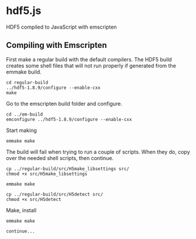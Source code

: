 # hdf5.js

HDF5 compiled to JavaScript with emscripten

## Compiling with Emscripten

First make a regular build with the default compilers. The HDF5 build creates some shell files that will not run properly if generated from the emmake build.

```
cd regular-build
../hdf5-1.8.9/configure --enable-cxx
make
```

Go to the emscripten build folder and configure.

```
cd ../em-build
emconfigure ../hdf5-1.8.9/configure --enable-cxx
```

Start making

```
emmake make
```

The build will fail when trying to run a couple of scripts. When they do, copy over the needed shell scripts, then continue.

```
cp ../regular-build/src/H5make_libsettings src/
chmod +x src/H5make_libsettings

emmake make

cp ../regular-build/src/H5detect src/
chmod +x src/H5detect
```

Make, install

```
emmake make

continue...
```
